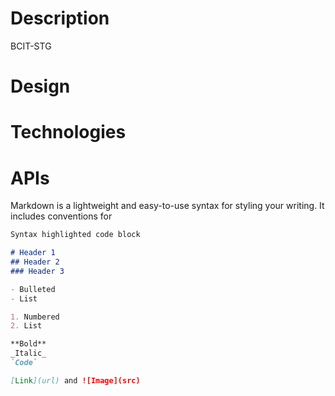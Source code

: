 # Description
BCIT-STG

# Design

# Technologies

# APIs

Markdown is a lightweight and easy-to-use syntax for styling your writing. It includes conventions for

```markdown
Syntax highlighted code block

# Header 1
## Header 2
### Header 3

- Bulleted
- List

1. Numbered
2. List

**Bold**
_Italic_
`Code`

[Link](url) and ![Image](src)
```
